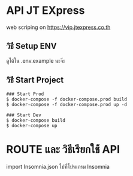 # API JT EXpress
web scriping on https://vip.jtexpress.co.th
## วิธี Setup ENV
ดูได้ใน .env.example นะจ๊ะ

## วิธี Start Project
```
### Start Prod
$ docker-compose -f docker-compose.prod build
$ docker-compose -f docker-compose.prod up -d

### Start Dev
$ docker-compose build
$ docker-compose up
```
# ROUTE และ วิธีเรียกใช้ API 
import Insomnia.json ไปที่โปรแกรม Insomnia
